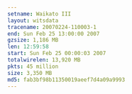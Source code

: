 ```yaml
---
setname: Waikato III
layout: witsdata
tracename: 20070224-110003-1
end: Sun Feb 25 13:00:00 2007
gzsize: 1,186 MB
len: 12:59:58
start: Sun Feb 25 00:00:03 2007
totalwirelen: 13,920 MB
pkts: 45 million
size: 3,350 MB
md5: fab3bf98b11350019aeef7d4a09a9993
---
```

